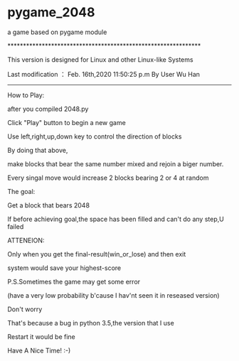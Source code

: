 # pygame_2048
<p>a game based on pygame module</p>
**************************************************************


This version is designed for Linux and other Linux-like Systems



Last modification ： Feb. 16th,2020 11:50:25 p.m By User Wu Han



**************************************************************



How to Play:

after you compiled 2048.py


Click "Play" button to begin a new game



Use left,right,up,down key to control the direction of blocks



By doing that above,



make blocks that bear the same number mixed and rejoin a biger number.



Every singal move would increase 2 blocks bearing 2 or 4 at random



The goal:



Get a block that bears 2048



If before achieving goal,the space has been filled and can't do any step,U failed


ATTENEION:



Only when you get the final-result(win_or_lose) and then exit


system would save your highest-score

P.S.Sometimes the game may get some error

(have a very low probability b'cause I hav'nt seen it in reseased version)

Don't worry

That's because a bug in python 3.5,the version that I use

Restart it would be fine

Have A Nice Time! :-) 
